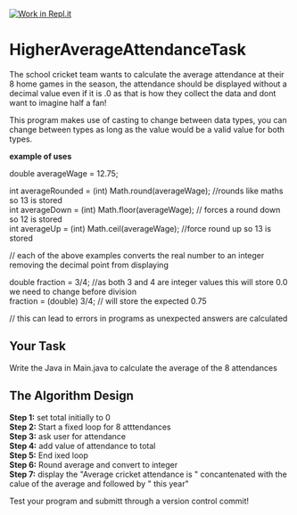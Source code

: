 [![Work in Repl.it](https://classroom.github.com/assets/work-in-replit-14baed9a392b3a25080506f3b7b6d57f295ec2978f6f33ec97e36a161684cbe9.svg)](https://classroom.github.com/online_ide?assignment_repo_id=3930072&assignment_repo_type=AssignmentRepo)
# HigherAverageAttendanceTask

The school cricket team wants to calculate the average attendance at their 8 home games in the season, the attendance should be displayed without a decimal value even if it is .0 as that is how they collect the data and dont want to imagine half a fan!

This program makes use of casting to change between data types, you can change between types as long as the value would be a valid value for both types. 

**example of uses**

double averageWage = 12.75;

int averageRounded = (int) Math.round(averageWage); //rounds like maths so 13 is stored\
int averageDown = (int) Math.floor(averageWage); // forces a round down so 12 is stored\
int averageUp = (int) Math.ceil(averageWage); //force round up so 13 is stored

// each of the above examples converts the real number to an integer removing the decimal point from displaying

double fraction = 3/4; //as both 3 and 4 are integer values this will store 0.0 we need to change before division\
fraction = (double) 3/4; // will store the expected 0.75  

// this can lead to errors in programs as unexpected answers are calculated

## Your Task

Write the Java in Main.java to calculate the average of the 8 attendances

## The Algorithm Design

**Step 1:** set total initially to 0\
**Step 2:**	Start a fixed loop for 8 atttendances\
**Step 3:**	  ask user for attendance\
**Step 4:**	  add value of attendance to total\
**Step 5:**	End ixed loop\
**Step 6:**	Round average and convert to integer\
**Step 7:** display the "Average cricket attendance is " concantenated with the calue of the average and followed by " this year"

Test your program and submitt through a version control commit!

